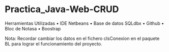 # Practica_Java-Web-CRUD

Herramientas Utilizadas
• IDE Netbeans
• Base de datos SQLdbx
• Github
• Bloc de Notasa
• Boostrap

Nota: Recordar cambiar los datos en el fichero clsConexion en el paquete BL para lograr el funcionamiento del proyecto.

